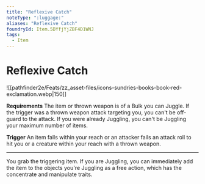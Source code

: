 ```yaml
---
title: "Reflexive Catch"
noteType: ":luggage:"
aliases: "Reflexive Catch"
foundryId: Item.5DYfjYjZBF4D1WNJ
tags:
  - Item
---
```


# Reflexive Catch
![[pathfinder2e/Feats/zz_asset-files/icons-sundries-books-book-red-exclamation.webp|150]]

**Requirements** The item or thrown weapon is of a Bulk you can Juggle. If the trigger was a thrown weapon attack targeting you, you can't be off-guard to the attack. If you were already Juggling, you can't be Juggling your maximum number of items.

**Trigger** An item falls within your reach or an attacker fails an attack roll to hit you or a creature within your reach with a thrown weapon.

* * *

You grab the triggering item. If you are Juggling, you can immediately add the item to the objects you're Juggling as a free action, which has the concentrate and manipulate traits.
